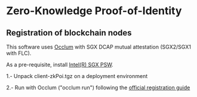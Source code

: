 Zero-Knowledge Proof-of-Identity
================================================

Registration of blockchain nodes
--------------------------------
This software uses [Occlum](https://occlum.readthedocs.io) with SGX DCAP mutual attestation (SGX2/SGX1 with FLC).

As a pre-requisite, install [Intel(R) SGX PSW](https://github.com/occlum/linux-sgx?tab=readme-ov-file#install-the-intelr-sgx-psw).

1.- Unpack client-zkPoi.tgz on a deployment environment

2.- Run with Occlum ("occlum run") following the [official registration guide](https://www.calctopia.com/installation/zkPoI-Guide.pdf)
